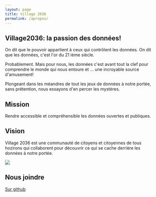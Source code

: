 ```yaml
---
layout: page
title: Village 2036
permalink: /apropos/
---
```



## Village2036: la passion des données!

On dit que le pouvoir appartient à ceux qui contrôlent les données. On dit que les données, c'est l'or du 21 ième siècle.

Probablement. Mais pour nous, les données c'est avant tout la clef pour comprendre le monde qui nous entoure et ... une incroyable source d'amusement!

Plongeant dans les méandres de tout les jeux de données à notre portée, sans prétention, nous essayons d'en percer les mystères.


## Mission

Rendre accessible et compréhensible les données ouvertes et publiques.

## Vision

Village 2036 est une communauté de citoyens et citoyennes de tous hozirons qui collaborent pour découvrir ce qui se cache derrière les données à notre portée.

<img src="{{site.url}}/public/img/crimes/preview1.png">


## Nous joindre

[Sur github](https://github.com/village2036)
